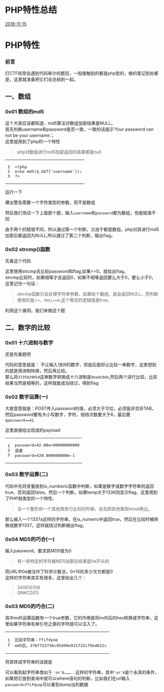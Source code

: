 # PHP特性总结

[2018-11-15]()

# [](#PHP特性 "PHP特性")PHP特性

### [](#前言 "前言")前言

打CTF经常会遇到代码审计的题目，一般接触到的都是php型的，做的笔记到处都是，这里就准备把它们全总结到一起。  

## [](#一、数组 "一、数组")一、数组

### [](#0x01-数组的md5 "0x01 数组的md5")0x01 数组的md5

这个大家应该都知道，md5算法对数组加密结果是NULL。  
首先判断username和password是否一致，一致的话提示’Your password can not be your username.’。  
这里就用到了php的一个特性

> php对数组进行md5加密返回的结果都是null

<table><tbody><tr><td class="gutter"><pre><span class="line">1</span><br><span class="line">2</span><br><span class="line">3</span><br></pre></td><td class="code"><pre><span class="line">&lt;?php</span><br><span class="line">echo md5($_GET['username']);</span><br><span class="line">?&gt;</span><br></pre></td></tr></tbody></table>

运行一下

爆出警告需要一个字符类型的参数，而不是数组

然后我们测试一下上面那个题，输入`username`和`password`都为数组，但是赋值不同

由于两个的赋值不同，所以通过第一个判断，又由于都是数组，php对其进行md5加密后都返回为NULL,所以通过了第二个判断，输出flag。

### [](#0x02-strcmp-函数 "0x02 strcmp()函数")0x02 strcmp\(\)函数

先看这个代码

这里使用strcmp去比较password和flag,如果==0，就给出flag。  
strcmp比较时，如果相等才会返回0，如果不相等返回要么大于0，要么小于0，这里记住一句话：

> strcmp函数只会处理字符串参数，如果给个数组，就会返回NULL，而判断使用的是==，`NULL==0`,这个等式的逻辑值是true。

利用这个漏洞，我们来做这个题

## [](#二、数字的比较 "二、数字的比较")二、数字的比较

### [](#0x01-十六进制与数字 "0x01 十六进制与数字")0x01 十六进制与数字

还是先看题吧

代码的意思就是： 不让输入1到9的数字，但是后面却让比较一串数字，这里想到的就是用进制转换，然后再比较。  
那么将`3735929054`这串数字转换成十六进制是`deadc0de`,然后两个进行比较，比较结果当然是相等的，这样就能成功绕过，得到flag

### [](#0x02-数字运算-一 "0x02 数字运算(一)")0x02 数字运算\(一\)

大致意思就是：POST传入password的值，必须大于12位，必须是非空非TAB，然后password要有大小写数字，字符，陪陪次数要大于6，最后要`$password==42`.

这里直接给出现成的payload:  

<table><tbody><tr><td class="gutter"><pre><span class="line">1</span><br><span class="line">2</span><br><span class="line">3</span><br></pre></td><td class="code"><pre><span class="line">password=42.00e+00000000000</span><br><span class="line">或者</span><br><span class="line">password=420.000000000e-1</span><br></pre></td></tr></tbody></table>

### [](#0x03-数字运算-二 "0x03 数字运算(二)")0x03 数字运算\(二\)

代码中先将变量放到is\_numberic函数中判断，如果是数字或数字字符串则返回true，否则返回false。然后一个判断，如果temp大于1336则显示flag。这里用到了PHP弱类型的一个特性，

> 当一个整形和一个其他类型行比较的时候，会先把其他类型intval再比。

那么输入一个1337a这样的字符串，在is\_numeric中返回true，然后在比较时被转换成数字1337，这样就绕过判断输出flag。

### [](#0x04-MD5的巧合-一 "0x04 MD5的巧合(一)")0x04 MD5的巧合\(一\)

输入password，要求其MD5值为0

> 有一些特定的字符被MD5加密后结果是0e开头的

而URL中0e被当作了科学计数法，0\*10的多少次方都是0  
这样的字符串其实有很多，这里给出几个：

> 240610708  
> QNKCDZO

### [](#0x03-MD5的巧合-二 "0x03 MD5的巧合(二)")0x03 MD5的巧合\(二\)

其中md5运算函数有一个true参数，它的作用是将md5后的hex转换成字符串，这里如果字符串有单引号之类的字符就可以注入了。  

<table><tbody><tr><td class="gutter"><pre><span class="line">1</span><br><span class="line">2</span><br></pre></td><td class="code"><pre><span class="line">比如字符串：ffifdyop</span><br><span class="line">md5后，276f722736c95d99e921722cf9ed621c</span><br></pre></td></tr></tbody></table>

  
将其转成字符串的话就是

可以看到起字符串类似于 `'or'6………..`这样的字符串，其中`'or'6`是个永真的条件，如果把它放到查询中就可以where语句的判断，比如我们在url输入`password=ffifdyop`可以看到dump出的数据
